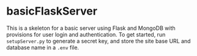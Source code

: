 # basicFlaskServer

This is a skeleton for a basic server using Flask and MongoDB with provisions for user login and authentication. To get started, run `setupServer.py` to generate a secret key, and store the site base URL and database name in a `.env` file.


